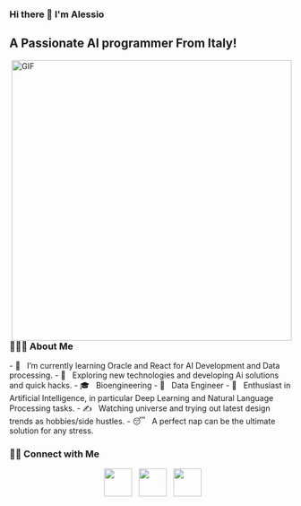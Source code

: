 ### Hi there 👋 I'm Alessio
<h2> A Passionate AI programmer From Italy! </h2>
<img align="right" alt="GIF" src="https://tenor.com/it/view/coding-gif-18655255" width="500"/>
<h3> 👨🏻‍💻 About Me </h3>
- 🔭 &nbsp; I’m currently learning Oracle and React for AI Development and Data processing.
- 🤔 &nbsp; Exploring new technologies and developing Ai solutions and quick hacks.
- 🎓 &nbsp; Bioengineering 
- 💼 &nbsp; Data Engineer
- 🌱 &nbsp; Enthusiast in Artificial Intelligence, in particular Deep Learning and Natural Language Processing tasks.
- ✍️ &nbsp; Watching universe and trying out latest design trends as hobbies/side hustles.
- 😴 &nbsp; A perfect nap can be the ultimate solution for any stress. 

<h3> 🤝🏻 Connect with Me </h3>

<p align="center">
&nbsp; <a href="https://www.instagram.com/alessio_lerede/" target="_blank" rel="noopener noreferrer"><img src="https://img.icons8.com/plasticine/100/000000/instagram-new.png" width="50" /></a>  
&nbsp; <a href="https://www.linkedin.com/in/alessio-lerede-6a9a75166/" target="_blank" rel="noopener noreferrer"><img src="https://img.icons8.com/plasticine/100/000000/linkedin.png" width="50" /></a>
&nbsp; <a href="mailto:alessiolerede@gmail.com" target="_blank" rel="noopener noreferrer"><img src="https://img.icons8.com/plasticine/100/000000/gmail.png"  width="50" /></a>
</p>
